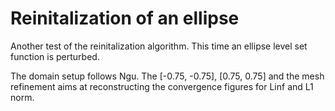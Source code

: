 # Reinitalization of an ellipse

Another test of the reinitalization algorithm. This time an ellipse level set
function is perturbed.

The domain setup follows Ngu. The [-0.75, -0.75], [0.75, 0.75] and the mesh
refinement aims at reconstructing the convergence figures for Linf and L1 norm.
